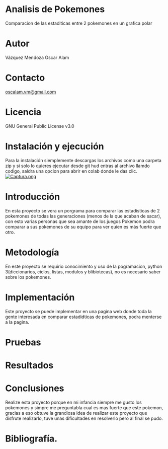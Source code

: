 # Analisis de Pokemones
Comparacion de las estaditicas entre 2 pokemones en un grafica polar
# Autor
Vázquez Mendoza Oscar Alam
# Contacto
oscalam.vm@gmail.com
# Licencia
GNU General Public License v3.0
# Instalación y ejecución
Para la instalación siemplemente descargas los archivos como una carpeta zip y si solo lo quieres ejecutar desde git hud entras al archivo llamdo codigo, saldra una opcion para abrir en colab donde le das clic.
[![Captura.png](https://i.postimg.cc/mD9tn3FW/Captura.png)](https://postimg.cc/CBFhBqNc)
# Introducción
En esta proyecto se vera un porgrama para comparar las estadisticas de 2 pokemones de todas las generaciones (menos de la que acaban de sacar), con esto varias personas que sea amante de los juegos Pokemon podra comparar a sus pokemones de su equipo para ver quien es más fuerte que otro.
# Metodología
En este proyecto se requirio conocimiento y uso de la pogramacion, python 3(diccionarios, ciclos, listas, modulos y blibiotecas), no es necesario saber sobre los pokemones.
# Implementación
Este proyecto se puede implementar en una pagina web donde toda la gente interesada en comparar estadidticas de pokemones, podra menterse a la pagina.
# Pruebas 
# Resultados 
# Conclusiones
Realize esta proyecto porque en mi infancia siempre me gusto los pokemones y simpre me preguntabla cual es mas fuerte que este pokemon, gracias a eso obtuve la grandiosa idea de realizar este proyecto que disfrute realizarlo, tuve unas dificultades en resolverlo pero al final se pudo.
# Bibliografía.
